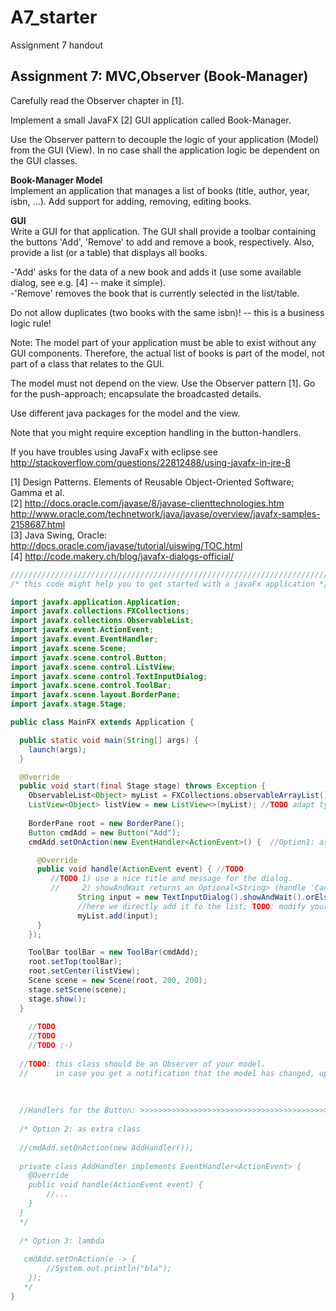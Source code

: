 # A7_starter

Assignment 7 handout

Assignment 7: MVC,Observer (Book-Manager)
----------------------------------------------

Carefully read the Observer chapter in [1].

Implement a small JavaFX [2] GUI application called Book-Manager.

Use the Observer pattern to decouple the logic of your application (Model) from the GUI (View).
In no case shall the application logic be dependent on the GUI classes.


**Book-Manager Model**  
Implement an application that manages a list of books (title, author, year, isbn, ...). 
Add support for adding, removing, editing books.

**GUI**  
Write a GUI for that application. 
The GUI shall provide a toolbar containing the buttons 'Add', 'Remove' to add and remove a book, respectively.
Also, provide a list (or a table) that displays all books.

-'Add' asks for the data of a new book and adds it (use some available dialog, see e.g. [4] -- make it simple).  
-'Remove' removes the book that is currently selected in the list/table.

Do not allow duplicates (two books with the same isbn)!  -- this is a business logic rule!

Note: The model part of your application must be able to exist without any GUI components.
Therefore, the actual list of books is part of the model, not part of a class that relates to the GUI.

The model must not depend on the view. Use the Observer pattern [1]. 
Go for the push-approach; encapsulate the broadcasted details.

Use different java packages for the model and the view.

Note that you might require exception handling in the button-handlers.

If you have troubles using JavaFx with eclipse see http://stackoverflow.com/questions/22812488/using-javafx-in-jre-8

[1] Design Patterns. Elements of Reusable Object-Oriented Software; Gamma et al.  
[2] http://docs.oracle.com/javase/8/javase-clienttechnologies.htm  
    http://www.oracle.com/technetwork/java/javase/overview/javafx-samples-2158687.html  
[3] Java Swing, Oracle: http://docs.oracle.com/javase/tutorial/uiswing/TOC.html  
[4] http://code.makery.ch/blog/javafx-dialogs-official/

```java
////////////////////////////////////////////////////////////////////////////////
/* this code might help you to get started with a javaFx application */

import javafx.application.Application;
import javafx.collections.FXCollections;
import javafx.collections.ObservableList;
import javafx.event.ActionEvent;
import javafx.event.EventHandler;
import javafx.scene.Scene;
import javafx.scene.control.Button;
import javafx.scene.control.ListView;
import javafx.scene.control.TextInputDialog;
import javafx.scene.control.ToolBar;
import javafx.scene.layout.BorderPane;
import javafx.stage.Stage;

public class MainFX extends Application {

  public static void main(String[] args) {
    launch(args);   
  }

  @Override
  public void start(final Stage stage) throws Exception {
    ObservableList<Object> myList = FXCollections.observableArrayList(); //TODO adapt type to your needs
    ListView<Object> listView = new ListView<>(myList); //TODO adapt type to your needs
    
    BorderPane root = new BorderPane();
    Button cmdAdd = new Button("Add");
    cmdAdd.setOnAction(new EventHandler<ActionEvent>() {  //Option1: as anonymous class (see below)

      @Override
      public void handle(ActionEvent event) { //TODO
         //TODO 1) use a nice title and message for the dialog. 
      	 //     2) showAndWait returns an Optional<String> (handle 'Cancel' properly)
			   String input = new TextInputDialog().showAndWait().orElse(null); 
			   //here we directly add it to the list; TODO: modify your model (add a new entry).
			   myList.add(input);
      }
    });

    ToolBar toolBar = new ToolBar(cmdAdd);
    root.setTop(toolBar);
    root.setCenter(listView);
    Scene scene = new Scene(root, 200, 200);
    stage.setScene(scene);
    stage.show();
  }
	
	//TODO
	//TODO
	//TODO ;-)
  
  //TODO: this class should be an Observer of your model. 
  //      in case you get a notification that the model has changed, update the list of your listView (i.e., myList)
  
  
  
  //Handlers for the Button: >>>>>>>>>>>>>>>>>>>>>>>>>>>>>>>>>>>>>>>>>>
  
  /* Option 2: as extra class
  
  //cmdAdd.setOnAction(new AddHandler());
  
  private class AddHandler implements EventHandler<ActionEvent> {
    @Override
    public void handle(ActionEvent event) { 
    	//...
    }
  }
  */
  
  /* Option 3: lambda
    
   cmdAdd.setOnAction(e -> {
    	//System.out.println("bla");
    });
   */
}

```
